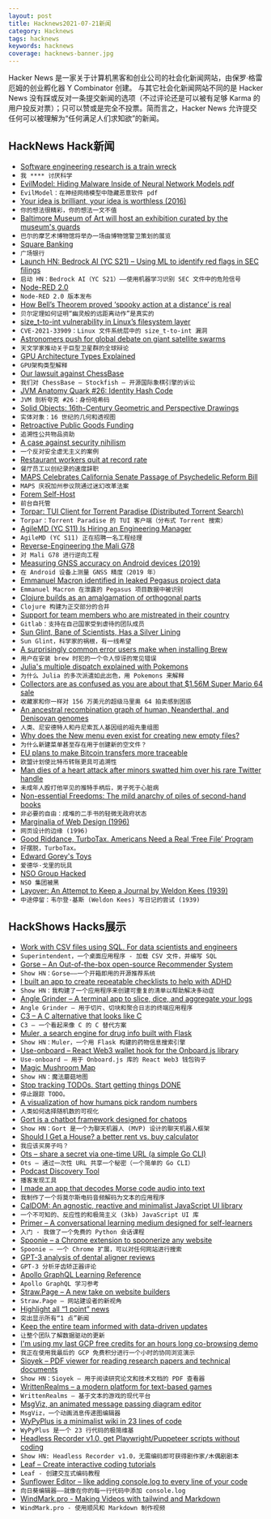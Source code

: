 ```yaml
---
layout: post
title: Hacknews2021-07-21新闻
category: Hacknews
tags: hacknews
keywords: hacknews
coverage: hacknews-banner.jpg
---
```


Hacker News 是一家关于计算机黑客和创业公司的社会化新闻网站，由保罗·格雷厄姆的创业孵化器 Y Combinator 创建。
与其它社会化新闻网站不同的是 Hacker News 没有踩或反对一条提交新闻的选项（不过评论还是可以被有足够 Karma 的用户投反对票）；只可以赞或是完全不投票。简而言之，Hacker News 允许提交任何可以被理解为“任何满足人们求知欲”的新闻。

## HackNews Hack新闻


- [Software engineering research is a train wreck](https://buttondown.email/hillelwayne/archive/i-ing-hate-science/)
- `我 **** 讨厌科学`
- [EvilModel: Hiding Malware Inside of Neural Network Models pdf](https://arxiv.org/abs/2107.08590)
- `EvilModel：在神经网络模型中隐藏恶意软件 pdf`
- [Your idea is brilliant, your idea is worthless (2016)](https://stonemaiergames.com/kickstarter-lesson-204-your-idea-is-brilliant-your-idea-is-worthless/)
- `你的想法很精彩，你的想法一文不值`
- [Baltimore Museum of Art will host an exhibition curated by the museum's guards](https://artbma.org/about/press/release/bma-security-officers-take-center-stage-as-guest-curators-of-a-new-exhibition-opening-in-march-2022)
- `巴尔的摩艺术博物馆将举办一场由博物馆警卫策划的展览`
- [Square Banking](https://squareup.com/us/en/banking)
- `广场银行`
- [Launch HN: Bedrock AI (YC S21) – Using ML to identify red flags in SEC filings](item?id=27893182)
- `启动 HN：Bedrock AI（YC S21）——使用机器学习识别 SEC 文件中的危险信号`
- [Node-RED 2.0](https://nodered.org/blog/2021/07/20/version-2-0-released)
- `Node-RED 2.0 版本发布`
- [How Bell’s Theorem proved ‘spooky action at a distance’ is real](https://www.quantamagazine.org/how-bells-theorem-proved-spooky-action-at-a-distance-is-real-20210720/)
- `贝尔定理如何证明“幽灵般的远距离动作”是真实的`
- [size_t-to-int vulnerability in Linux’s filesystem layer](https://www.openwall.com/lists/oss-security/2021/07/20/1)
- `CVE-2021-33909：Linux 文件系统层中的 size_t-to-int 漏洞`
- [Astronomers push for global debate on giant satellite swarms](https://www.nature.com/articles/d41586-021-01954-4)
- `天文学家推动关于巨型卫星群的全球辩论`
- [GPU Architecture Types Explained](https://rastergrid.com/blog/gpu-tech/2021/07/gpu-architecture-types-explained/)
- `GPU架构类型解释`
- [Our lawsuit against ChessBase](https://stockfishchess.org/blog/2021/our-lawsuit-against-chessbase/)
- `我们对 ChessBase – Stockfish – 开源国际象棋引擎的诉讼`
- [JVM Anatomy Quark #26: Identity Hash Code](https://shipilev.net/jvm/anatomy-quarks/26-identity-hash-code/)
- `JVM 剖析夸克 #26：身份哈希码`
- [Solid Objects: 16th-Century Geometric and Perspective Drawings](https://publicdomainreview.org/collection/solid-objects)
- `实体对象：16 世纪的几何和透视图`
- [Retroactive Public Goods Funding](https://optimismpbc.medium.com/retroactive-public-goods-funding-33c9b7d00f0c)
- `追溯性公共物品资助`
- [A case against security nihilism](https://blog.cryptographyengineering.com/2021/07/20/a-case-against-security-nihilism/)
- `一个反对安全虚无主义的案例`
- [Restaurant workers quit at record rate](https://www.npr.org/2021/07/20/1016081936/low-pay-no-benefits-rude-customers-restaurant-workers-quit-at-record-rate)
- `餐厅员工以创纪录的速度辞职`
- [MAPS Celebrates California Senate Passage of Psychedelic Reform Bill](https://maps.org/news/media/9270-maps-celebrates-california-senate-passage-of-groundbreaking-psychedelic-reform-bill)
- `MAPS 庆祝加州参议院通过迷幻改革法案`
- [Forem Self-Host](https://forem.dev/foremteam/introducing-forem-self-host-246k)
- `前台自托管`
- [Torpar: TUI Client for Torrent Paradise (Distributed Torrent Search)](https://github.com/varbhat/torpar)
- `Torpar：Torrent Paradise 的 TUI 客户端（分布式 Torrent 搜索）`
- [AgileMD (YC S11) Is Hiring an Engineering Manager](https://www.ycombinator.com/companies/agilemd/jobs/iF08Jgy-software-engineering-manager-platform-and-applications)
- `AgileMD (YC S11) 正在招聘一名工程经理`
- [Reverse-Engineering the Mali G78](https://www.collabora.com/news-and-blog/news-and-events/reverse-engineering-the-mali-g78.html)
- `对 Mali G78 进行逆向工程`
- [Measuring GNSS accuracy on Android devices (2019)](https://barbeau.medium.com/measuring-gnss-accuracy-on-android-devices-6824492a1389)
- `在 Android 设备上测量 GNSS 精度（2019 年）`
- [Emmanuel Macron identified in leaked Pegasus project data](https://www.theguardian.com/world/2021/jul/20/emmanuel-macron-identified-in-leaked-pegasus-project-data)
- `Emmanuel Macron 在泄露的 Pegasus 项目数据中被识别`
- [Clojure builds as an amalgamation of orthogonal parts](http://blog.fogus.me/2021/07/20/clojure-builds-as-an-amalgamation-of-orthogonal-parts/)
- `Clojure 构建为正交部分的合并`
- [Support for team members who are mistreated in their country](https://gitlab.com/gitlab-com/www-gitlab-com/-/merge_requests/84922/diffs)
- `Gitlab：支持在自己国家受到虐待的团队成员`
- [Sun Glint, Bane of Scientists, Has a Silver Lining](https://www.atlasobscura.com/articles/sun-glint-remote-sensing)
- `Sun Glint，科学家的祸根，有一线希望`
- [A surprisingly common error users make when installing Brew](https://github.com/withfig/fig/discussions/300)
- `用户在安装 brew 时犯的一个令人惊讶的常见错误`
- [Julia's multiple dispatch explained with Pokemons](https://www.moll.dev/projects/effective-multi-dispatch/)
- `为什么 Julia 的多次派遣如此出色，用 Pokemons 来解释`
- [Collectors are as confused as you are about that $1.56M Super Mario 64 sale](https://arstechnica.com/features/2021/07/collectors-are-as-confused-as-you-are-about-that-1-56m-super-mario-64-sale/)
- `收藏家和你一样对 156 万美元的超级马里奥 64 拍卖感到困惑`
- [An ancestral recombination graph of human, Neanderthal, and Denisovan genomes](https://advances.sciencemag.org/content/7/29/eabc0776)
- `人类、尼安德特人和丹尼索瓦人基因组的祖先重组图`
- [Why does the New menu even exist for creating new empty files?](https://devblogs.microsoft.com/oldnewthing/20210720-41/?p=105457)
- `为什么新建菜单甚至存在用于创建新的空文件？`
- [EU plans to make Bitcoin transfers more traceable](https://www.bbc.com/news/technology-57901113)
- `欧盟计划使比特币转账更具可追溯性`
- [Man dies of a heart attack after minors swatted him over his rare Twitter handle](https://www.techspot.com/news/90483-grandfather-died-heart-attack-after-minors-swatted-over.html)
- `未成年人殴打他罕见的推特手柄后，男子死于心脏病`
- [Non-essential Freedoms: The mild anarchy of piles of second-hand books](https://www.historytoday.com/archive/out-margins/non-essential-freedoms)
- `非必要的自由：成堆的二手书的轻微无政府状态`
- [Marginalia of Web Design (1996)](https://www.nngroup.com/articles/marginalia-of-web-design/)
- `网页设计的边缘 (1996)`
- [Good Riddance, TurboTax. Americans Need a Real ‘Free File’ Program](https://www.nytimes.com/2021/07/19/opinion/intuit-turbotax-free-filing.html)
- `好摆脱，TurboTax。`
- [Edward Gorey's Toys](https://www.newyorker.com/books/page-turner/edward-goreys-toys)
- `爱德华·戈里的玩具`
- [NSO Group Hacked](https://www.schneier.com/blog/archives/2021/07/nso-group-hacked.html)
- `NSO 集团被黑`
- [Layover: An Attempt to Keep a Journal by Weldon Kees (1939)](https://www.beatdom.com/layover-an-attempt-to-keep-a-journal-by-weldon-kees/)
- `中途停留：韦尔登·基斯 (Weldon Kees) 写日记的尝试 (1939)`


## HackShows Hacks展示

- [ Work with CSV files using SQL. For data scientists and engineers](https://superintendent.app/)
- `Superintendent，一个桌面应用程序 - 加载 CSV 文件，并编写 SQL`
- [ Gorse – An Out-of-the-box open-source Recommender System](https://gorse.io/)
- `Show HN：Gorse——一个开箱即用的开源推荐系统`
- [ I built an app to create repeatable checklists to help with ADHD](https://checkyourlist.app/)
- `Show HN：我构建了一个应用程序来创建可重复的清单以帮助解决多动症`
- [ Angle Grinder – A terminal app to slice, dice, and aggregate your logs](https://github.com/rcoh/angle-grinder)
- `Angle Grinder – 用于切片、切块和聚合日志的终端应用程序`
- [ C3 – A C alternative that looks like C](https://github.com/c3lang/c3c)
- `C3 – 一个看起来像 C 的 C 替代方案`
- [ Muler, a search engine for drug info built with Flask](http://muler.pythonanywhere.com/)
- `Show HN：Muler，一个用 Flask 构建的药物信息搜索引擎`
- [ Use-onboard – React Web3 wallet hook for the Onboard.js library](https://github.com/talentlessguy/use-onboard)
- `Use-onboard – 用于 Onboard.js 库的 React Web3 钱包钩子`
- [ Magic Mushroom Map](https://www.magicmushroommap.com/)
- `Show HN：魔法蘑菇地图`
- [ Stop tracking TODOs. Start getting things DONE](https://donel.ist/)
- `停止跟踪 TODO。`
- [ A visualization of how humans pick random numbers](https://www.humanrandomness.com/?hn)
- `人类如何选择随机数的可视化`
- [ Gort is a chatbot framework designed for chatops](https://github.com/getgort/gort)
- `Show HN：Gort 是一个为聊天机器人 (MVP) 设计的聊天机器人框架`
- [ Should I Get a House? a better rent vs. buy calculator](https://shouldigetahouse.com/)
- `我应该买房子吗？ `
- [ Ots – share a secret via one-time URL (a simple Go CLI)](https://github.com/sniptt-official/ots-cli)
- `Ots – 通过一次性 URL 共享一个秘密（一个简单的 Go CLI）`
- [ Podcast Discovery Tool](https://rephonic.com/discover)
- `播客发现工具`
- [ I made an app that decodes Morse code audio into text](https://github.com/ggerganov/ggmorse)
- `我制作了一个将莫尔斯电码音频解码为文本的应用程序`
- [ CalDOM: An agnostic, reactive and minimalist JavaScript UI library](https://caldom.org)
- `一个不可知的、反应性的和极简主义 (3kb) JavaScript UI 库`
- [ Primer – A conversational learning medium designed for self-learners](https://primerlabs.io/)
- `入门 - 我做了一个免费的 Python 会话课程`
- [ Spoonie – a Chrome extension to spoonerize any website](https://github.com/postmalloc/spoonie)
- `Spoonie – 一个 Chrome 扩展，可以对任何网站进行搜索`
- [ GPT-3 analysis of dental aligner reviews](https://reviews.newmouth.com/)
- `GPT-3 分析牙齿矫正器评论`
- [ Apollo GraphQL Learning Reference](https://icarus.bradwoods.io/)
- `Apollo GraphQL 学习参考`
- [ Straw.Page – A new take on website builders](https://straw.page?ref=hn)
- `Straw.Page – 网站建设者的新视角`
- [ Highlight all “1 point” news](item?id=27891364)
- `突出显示所有“1 点”新闻`
- [ Keep the entire team informed with data-driven updates](https://www.enform.io)
- `让整个团队了解数据驱动的更新`
- [ I'm using my last GCP free credits for an hours long co-browsing demo](https://comebrowsewithme.com/?testmode)
- `我正在使用我最后的 GCP 免费积分进行一个小时的协同浏览演示`
- [ Sioyek – PDF viewer for reading research papers and technical documents](https://sioyek.info/)
- `Show HN：Sioyek – 用于阅读研究论文和技术文档的 PDF 查看器`
- [ WrittenRealms – a modern platform for text-based games](https://writtenrealms.com/)
- `WrittenRealms – 基于文本的游戏的现代平台`
- [ MsgViz, an animated message passing diagram editor](https://www.msgviz.com)
- `MsgViz，一个动画消息传递图编辑器`
- [WyPyPlus is a minimalist wiki in 23 lines of code](https://github.com/lchen198/wypyplus)
- `WyPyPlus 是一个 23 行代码的极简维基`
- [ Headless Recorder v1.0, get Playwright/Puppeteer scripts without coding](https://chrome.google.com/webstore/detail/headless-recorder/djeegiggegleadkkbgopoonhjimgehda)
- `Show HN: Headless Recorder v1.0，无需编码即可获得剧作家/木偶剧剧本`
- [ Leaf – Create interactive coding tutorials](https://getleaf.app/)
- `Leaf - 创建交互式编码教程`
- [ Sunflower Editor – like adding console.log to every line of your code](https://editor.sunflower.industries/?loadExample=basicExample)
- `向日葵编辑器——就像在你的每一行代码中添加 console.log`
- [ WindMark.pro - Making Videos with tailwind and Markdown](https://github.com/easychen/windrecorder)
- `WindMark.pro - 使用顺风和 Markdown 制作视频`


